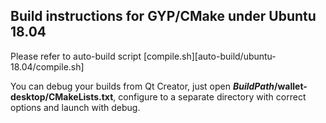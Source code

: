 ## Build instructions for GYP/CMake under Ubuntu 18.04

Please refer to auto-build script [compile.sh][auto-build/ubuntu-18.04/compile.sh]

You can debug your builds from Qt Creator, just open ***BuildPath*/wallet-desktop/CMakeLists.txt**, configure to a separate directory with correct options and launch with debug.
